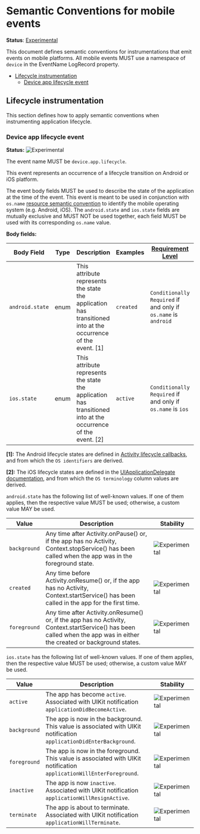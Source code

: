 # Semantic Conventions for mobile events

**Status**: [Experimental][DocumentStatus]

This document defines semantic conventions for instrumentations that emit
events on mobile platforms. All mobile events MUST use a namespace of
`device` in the EventName LogRecord property.

<!-- toc -->

- [Lifecycle instrumentation](#lifecycle-instrumentation)
  - [Device app lifecycle event](#device-app-lifecycle-event)

<!-- tocstop -->

## Lifecycle instrumentation

This section defines how to apply semantic conventions when instrumenting
application lifecycle.

### Device app lifecycle event

<!-- semconv event.device.app.lifecycle -->
<!-- NOTE: THIS TEXT IS AUTOGENERATED. DO NOT EDIT BY HAND. -->
<!-- see templates/registry/markdown/snippet.md.j2 -->
<!-- prettier-ignore-start -->
<!-- markdownlint-capture -->
<!-- markdownlint-disable -->

**Status:** ![Experimental](https://img.shields.io/badge/-experimental-blue)

The event name MUST be `device.app.lifecycle`.

This event represents an occurrence of a lifecycle transition on Android or iOS platform.

The event body fields MUST be used to describe the state of the application at the time of the event.
This event is meant to be used in conjunction with `os.name` [resource semantic convention](/docs/resource/os.md) to identify the mobile operating system (e.g. Android, iOS).
The `android.state` and `ios.state` fields are mutually exclusive and MUST NOT be used together, each field MUST be used with its corresponding `os.name` value.

**Body fields:**

| Body Field  | Type | Description  | Examples  | [Requirement Level](https://opentelemetry.io/docs/specs/semconv/general/attribute-requirement-level/) | Stability |
|---|---|---|---|---|---|
| `android.state` | enum | This attribute represents the state the application has transitioned into at the occurrence of the event. [1] | `created` | `Conditionally Required` if and only if `os.name` is `android` | ![Experimental](https://img.shields.io/badge/-experimental-blue) |
| `ios.state` | enum | This attribute represents the state the application has transitioned into at the occurrence of the event. [2] | `active` | `Conditionally Required` if and only if `os.name` is `ios` | ![Experimental](https://img.shields.io/badge/-experimental-blue) |

**[1]:** The Android lifecycle states are defined in [Activity lifecycle callbacks](https://developer.android.com/guide/components/activities/activity-lifecycle#lc), and from which the `OS identifiers` are derived.

**[2]:** The iOS lifecycle states are defined in the [UIApplicationDelegate documentation](https://developer.apple.com/documentation/uikit/uiapplicationdelegate#1656902), and from which the `OS terminology` column values are derived.

`android.state` has the following list of well-known values. If one of them applies, then the respective value MUST be used; otherwise, a custom value MAY be used.

| Value  | Description | Stability |
|---|---|---|
| `background` | Any time after Activity.onPause() or, if the app has no Activity, Context.stopService() has been called when the app was in the foreground state. | ![Experimental](https://img.shields.io/badge/-experimental-blue) |
| `created` | Any time before Activity.onResume() or, if the app has no Activity, Context.startService() has been called in the app for the first time. | ![Experimental](https://img.shields.io/badge/-experimental-blue) |
| `foreground` | Any time after Activity.onResume() or, if the app has no Activity, Context.startService() has been called when the app was in either the created or background states. | ![Experimental](https://img.shields.io/badge/-experimental-blue) |

`ios.state` has the following list of well-known values. If one of them applies, then the respective value MUST be used; otherwise, a custom value MAY be used.

| Value  | Description | Stability |
|---|---|---|
| `active` | The app has become `active`. Associated with UIKit notification `applicationDidBecomeActive`. | ![Experimental](https://img.shields.io/badge/-experimental-blue) |
| `background` | The app is now in the background. This value is associated with UIKit notification `applicationDidEnterBackground`. | ![Experimental](https://img.shields.io/badge/-experimental-blue) |
| `foreground` | The app is now in the foreground. This value is associated with UIKit notification `applicationWillEnterForeground`. | ![Experimental](https://img.shields.io/badge/-experimental-blue) |
| `inactive` | The app is now `inactive`. Associated with UIKit notification `applicationWillResignActive`. | ![Experimental](https://img.shields.io/badge/-experimental-blue) |
| `terminate` | The app is about to terminate. Associated with UIKit notification `applicationWillTerminate`. | ![Experimental](https://img.shields.io/badge/-experimental-blue) |

<!-- markdownlint-restore -->
<!-- prettier-ignore-end -->
<!-- END AUTOGENERATED TEXT -->
<!-- endsemconv -->

[DocumentStatus]: https://opentelemetry.io/docs/specs/otel/document-status

